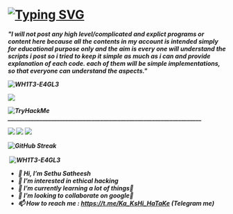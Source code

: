 # [![Typing SVG](https://readme-typing-svg.demolab.com?font=Fira+Code&pause=1000&width=435&lines=Sethu+Satheesh;CYBER+SECURITY+ENTHUSIAST;Passionate+In+WEB+DEV;RESEARCHER)](https://git.io/typing-svg)

<b><i>"I will not post any high level/complicated and explict programs or content here because all the contents in my account is intended simply for educational purpose only and the aim is every one will understand the scripts i post so i tried to keep it simple as much as i can and provide explanation of each code. each of them will be simple implementations, so that everyone can understand the aspects."<i><b>
<p align="left"> <img src="https://komarev.com/ghpvc/?username=WH1T3-E4GL3&label=Profile%20views&color=0e75b6&style=flat" alt="WH1T3-E4GL3" /> </p>


<img src="https://media0.giphy.com/media/C4NdKtRaQE9m8/giphy.webp?cid=6c09b9521034b8fd75dde569f985dab98b6ec6ff86be509b&ep=v1_internal_gifs_gifId&rid=giphy.webp&ct=g"/>


 <img src="https://tryhackme-badges.s3.amazonaws.com/S3THU.png" alt="TryHackMe">___________________________________________________________________

[<img src="https://img.shields.io/badge/Instagram-E4405F?style=for-the-badge&logo=instagram&logoColor=white" />](https://www.instagram.com/whxite.exe/)  [<img src="https://img.shields.io/badge/GitHub-100000?style=for-the-badge&logo=github&logoColor=white" />](https://github.com/WH1T3-E4GL3/WH1T3-E4GL3)   [<img src="https://img.shields.io/badge/Telegram-2CA5E0?style=for-the-badge&logo=telegram&logoColor=white" />](https://t.me/Ka_KsHi_HaTaKe) 


![GitHub Streak](https://streak-stats.demolab.com/?user=WH1T3-E4GL3) <p>&nbsp;<img align="center" src="https://github-readme-stats.vercel.app/api?username=WH1T3-E4GL3&show_icons=true&locale=en" alt="WH1T3-E4GL3" /></p>






- 👋 Hi, I’m Sethu Satheesh
- 👀 I’m interested in ethical hacking
- 🌱 I’m currently learning a lot of things🥵
- 💞️ I’m looking to collaborate on google🤭
- 📫 How to reach me : https://t.me/Ka_KsHi_HaTaKe (Telegram me)

<!---
WH1T3-E4GL3/WH1T3-E4GL3 is a ✨ special ✨ repository because its `README.md` (this file) appears on your GitHub profile.
You can click the Preview link to take a look at your changes.
--->
